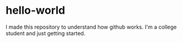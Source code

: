 # hello-world

I made this repository to understand how github works. I'm a college student and just getting started.
